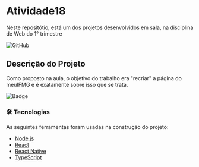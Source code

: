 # Atividade18
Neste repositótio, está um dos projetos desenvolvidos em sala, na disciplina de Web do 1° trimestre

![GitHub](https://user-images.githubusercontent.com/118456918/205043273-2dcb6305-c90b-45bd-8648-a5da10eb00d3.png)

## Descrição do Projeto
Como proposto na aula, o objetivo do trabalho era "recriar" a página do meuIFMG e é exatamente sobre isso que se trata. 

![Badge](https://img.shields.io/badge/STATUS-CONCLUIDO-brightgreen)

### 🛠 Tecnologias

As seguintes ferramentas foram usadas na construção do projeto:

- [Node.js](https://nodejs.org/en/)
- [React](https://pt-br.reactjs.org/)
- [React Native](https://reactnative.dev/)
- [TypeScript](https://www.typescriptlang.org/)

